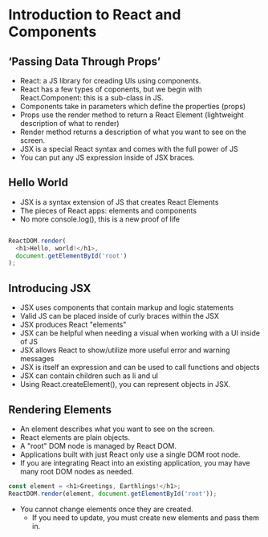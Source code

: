 # Introduction to React and Components

## ‘Passing Data Through Props’
  - React: a JS library for creading UIs using components. 
  - React has a few types of coponents, but we begin with React.Component: this is a sub-class in JS.
  - Components take in parameters which define the properties (props)
  - Props use the render method to return a React Element (lightweight description of what to render)
  - Render method returns a description of what you want to see on the screen.
  - JSX is a special React syntax and comes with the full power of JS
  - You can put any JS expression inside of JSX braces. 

## Hello World
  - JSX is a syntax extension of JS that creates React Elements
  - The pieces of React apps: elements and components
  - No more console.log(), this is a new proof of life

```` javascript

ReactDOM.render(
  <h1>Hello, world!</h1>,
  document.getElementById('root')
);
````

## Introducing JSX
  - JSX uses components that contain markup and logic statements
  - Valid JS can be placed inside of curly braces within the JSX
  - JSX produces React "elements"
  - JSX can be helpful when needing a visual when working with a UI inside of JS
  - JSX allows React to show/utilize more useful error and warning messages
  - JSX is itself an expression and can be used to call functions and objects
  - JSX can contain children such as li and ul
  - Using React.createElement(), you can represent objects in JSX.

## Rendering Elements
  - An element describes what you want to see on the screen. 
  - React elements are plain objects.
  - A "root" DOM node is managed by React DOM.
  - Applications built with just React only use a single DOM root node. 
  - If you are integrating React into an existing application, you may have many root DOM nodes as needed.

  ````javascript
const element = <h1>Greetings, Earthlings!</h1>;
ReactDOM.render(element, document.getElementById('root'));
````
  - You cannot change elements once they are created.
    - If you need to update, you must create new elements and pass them in.